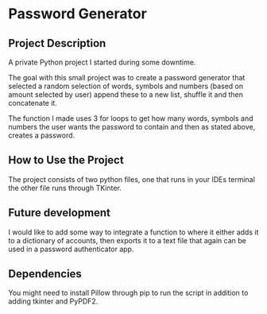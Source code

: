 # **Password Generator**

## **Project Description**
  A private Python project I started during some downtime.
  
 The goal with this small project was to create a password generator that selected a random selection of words, symbols and numbers (based on amount selected by user)
 append these to a new list, shuffle it and then concatenate it.
 
 The function I made uses 3 for loops to get how many words, symbols and numbers the user wants the password to contain and then as stated above, creates a password.


## **How to Use the Project**
  The project consists of two python files, one that runs in your IDEs terminal the other file runs through TKinter.

## **Future development**
  I would like to add some way to integrate a function to where it either adds it to a dictionary of accounts, then exports it to a text file that again can be used
  in a password authenticator app.

## **Dependencies**
  You might need to install Pillow through pip to run the script in addition to adding tkinter and PyPDF2.
